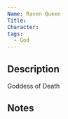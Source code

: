 ```yaml
---
Name: Raven Queen
Title: 
Character: 
tags:
  - God
---
```


## Description
Goddess of Death

## Notes
